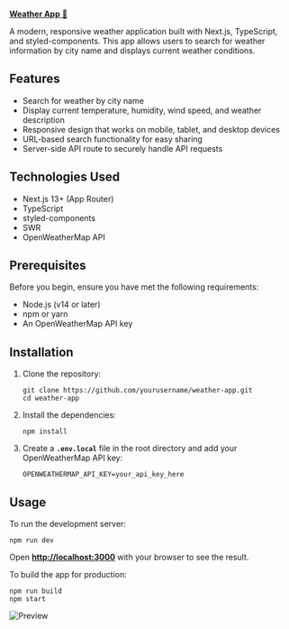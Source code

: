 [**Weather App** 🔗](https://weather-app-halil-atilla.vercel.app/)

A modern, responsive weather application built with Next.js, TypeScript, and styled-components. This app allows users to search for weather information by city name and displays current weather conditions.

## **Features**

- Search for weather by city name
- Display current temperature, humidity, wind speed, and weather description
- Responsive design that works on mobile, tablet, and desktop devices
- URL-based search functionality for easy sharing
- Server-side API route to securely handle API requests

## **Technologies Used**

- Next.js 13+ (App Router)
- TypeScript
- styled-components
- SWR
- OpenWeatherMap API

## **Prerequisites**

Before you begin, ensure you have met the following requirements:

- Node.js (v14 or later)
- npm or yarn
- An OpenWeatherMap API key

## **Installation**

1. Clone the repository:

   ```
   git clone https://github.com/yourusername/weather-app.git
   cd weather-app
   ```

2. Install the dependencies:

   ```
   npm install
   ```

3. Create a **`.env.local`** file in the root directory and add your OpenWeatherMap API key:

   ```
   OPENWEATHERMAP_API_KEY=your_api_key_here
   ```

## **Usage**

To run the development server:

```
npm run dev
```

Open [**http://localhost:3000**](http://localhost:3000/) with your browser to see the result.

To build the app for production:

```
npm run build
npm start
```


![Preview](https://github.com/user-attachments/assets/6ecca1d6-a09f-451c-84eb-2f9900d01689)

